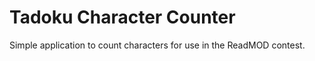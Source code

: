 Tadoku Character Counter
========================

Simple application to count characters for use in the ReadMOD contest.
